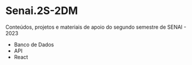 # Senai.2S-2DM
Conteúdos, projetos e materiais de apoio do segundo semestre de SENAI - 2023
- Banco de Dados
- API
- React

